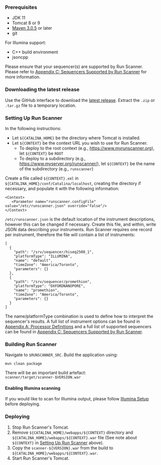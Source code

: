 ### Prerequisites

* JDK 11
* Tomcat 8 or 9
* [Maven 3.0.5](http://maven.apache.org/download.html) or later
* git

For Illumina support:

* C++ build environment
* jsoncpp

Please ensure that your sequencer(s) are supported by Run Scanner.
Please refer to
[Appendix C: Sequencers Supported by Run Scanner](../appendices/#appendix-c-sequencers-supported-by-run-scanner)
 for more information.

### Downloading the latest release
<!-- This will change when we have docker images -->
Use the GitHub interface to download the
[latest release](https://github.com/miso-lims/runscanner/releases/latest).
Extract the `.zip` or `.tar.gz` file to a temporary location.

### Setting Up Run Scanner

In the following instructions:
* Let `${CATALINA_HOME}` be the directory where Tomcat is installed.
* Let `${CONTEXT}` be the context URL you wish to use for Run Scanner.
    * To deploy to the root context (e.g., https://www.myrunscanner.org), let `${CONTEXT}` be `ROOT`
    * To deploy to a subdirectory (e.g., https://www.myserver.org/runscanner/), let `${CONTEXT}` be the name of the subdirectory (e.g., `runscanner`)

Create a file called `${CONTEXT}.xml` in
`${CATALINA_HOME}/conf/Catalina/localhost`, creating the directory if
necessary, and populate it with the following information:

    <Context>
       <Parameter name="runscanner.configFile" value="/etc/runscanner.json" override="false"/>
    </Context>

`/etc/runscanner.json` is the default location of the instrument
descriptions, however this can be changed if necessary. Create this file,
and within, write JSON data describing your instruments. Run Scanner
requires one record per instrument, therefore the file will contain a
list of instruments:

    [
      {
        "path": "/srv/sequencer/hiseq2500_1",
        "platformType": "ILLUMINA",
        "name": "default",
        "timeZone": "America/Toronto",
        "parameters": {}
      },
      {
        "path": "/srv/sequencer/promethion",
        "platformType": "OXFORDNANOPORE",
        "name": "promethion",
        "timeZone": "America/Toronto",
        "parameters": {}
      }
    ]

The name/platformType combination is used to define how to interpret the
sequencer's results. A full list of instrument options can be found in
[Appendix A: Processor Definitions](../appendices/#appendix-a-processor-definitions) and a
full list of supported sequencers can be found in
[Appendix C: Sequencers Supported by Run Scanner](../appendices/#appendix-c-sequencers-supported-by-run-scanner).

### Building Run Scanner

Navigate to `$RUNSCANNER_SRC`.
Build the application using:

	mvn clean package

There will be an important build artefact:
`scanner/target/scanner-$VERSION.war`

#### Enabling Illumina scanning

If you would like to scan for Illumina output, please follow
[Illumina Setup](../illuminasetup/) before deploying.

### Deploying

1. Stop Run Scanner's Tomcat.
1. Remove `${CATALINA_HOME}/webapps/${CONTEXT}` directory and `${CATALINA_HOME}/webapps/${CONTEXT}.war` file
   (See note about `${CONTEXT}` in [Setting Up Run Scanner](../installation/#setting-up-run-scanner) above).
1. Copy the `scanner-${VERSION}.war` from the build to `${CATALINA_HOME}/webapps/${CONTEXT}.war`.
1. Start Run Scanner's Tomcat.
